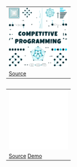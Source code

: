 <span>
  <table align=left>
    <tr>
      <td>
        <img src="_files/competitive-programming.svg" width="160" height="160" alt="Click to see the source">
      </td>
    </tr>
    <tr>
      <td>
	    <a href="https://github.com/esix/competitive-programming">Source</a>
      </td>
    </tr>
  </table>
</span>

<span >
  <table align=left>
    <tr>
      <td>
        <img src="_files/15.svg" width="160" height="160" alt="Click to see the source">
      </td>
    </tr>
    <tr>
      <td>
   	    <a href="https://github.com/esix/esix.github.io/tree/master/source/demo/15">Source</a>
        <a align=right href="https://esix.github.io/demo/15/">Demo</a>
      </td>
    </tr>
  </table>	
</span>

